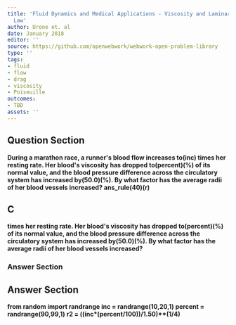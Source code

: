 ```yaml
---
title: 'Fluid Dynamics and Medical Applications - Viscosity and Laminar Flow: Poiseuilles
  Law'
author: Urone et. al
date: January 2018
editor: ''
source: https://github.com/openwebwork/webwork-open-problem-library
type: ''
tags:
- fluid
- flow
- drag
- viscosity
- Poiseuille
outcomes:
- TBD
assets: ''
---
```


## Question Section 

<b>
During a marathon race, a runner's blood flow increases to(inc) times her resting rate. Her blood's viscosity has dropped to(percent)(%) of its normal value, and the blood pressure difference across the circulatory system has increased by(50.0)(%). By what factor has the average radii of her blood vessels increased?
ans_rule(40)(r)

## C
times her resting rate. Her blood's viscosity has dropped to(percent)(%) of its normal value, and the blood pressure difference across the circulatory system has increased by(50.0)(%). By what factor has the average radii of her blood vessels increased?
### Answer Section


## Answer Section

from random import randrange
inc = randrange(10,20,1)
percent = randrange(90,99,1)
r2 = ((inc*(percent/100))/1.50)**(1/4)